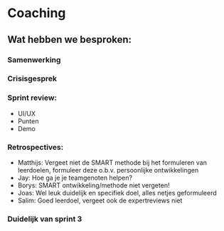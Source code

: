 # Coaching

## Wat hebben we besproken:

### Samenwerking

### Crisisgesprek

### Sprint review:

-   UI/UX
-   Punten
-   Demo

### Retrospectives:

-   Matthijs: Vergeet niet de SMART methode bij het formuleren van leerdoelen, formuleer deze o.b.v. persoonlijke ontwikkelingen
-   Jay: Hoe ga je je teamgenoten helpen?
-   Borys: SMART ontwikkeling/methode niet vergeten!
-   Joas: Wel leuk duidelijk en specifiek doel, alles netjes geformuleerd
-   Salim: Goed leerdoel, vergeet ook de expertreviews niet

### Duidelijk van sprint 3
